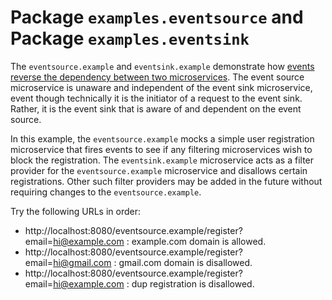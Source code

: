 # Package `examples.eventsource` and Package `examples.eventsink`

The `eventsource.example` and `eventsink.example` demonstrate how [events reverse the dependency between two microservices](../tech/events.md). The event source microservice is unaware and independent of the event sink microservice, event though technically it is the initiator of a request to the event sink. Rather, it is the event sink that is aware of and dependent on the event source.

In this example, the `eventsource.example` mocks a simple user registration microservice that fires events to see if any filtering microservices wish to block the registration. The `eventsink.example` microservice acts as a filter provider for the `eventsource.example` microservice and disallows certain registrations. Other such filter providers may be added in the future without requiring changes to the `eventsource.example`.

Try the following URLs in order:

* http://localhost:8080/eventsource.example/register?email=hi@example.com : example.com domain is allowed.
* http://localhost:8080/eventsource.example/register?email=hi@gmail.com : gmail.com domain is disallowed.
* http://localhost:8080/eventsource.example/register?email=hi@example.com : dup registration is disallowed.
